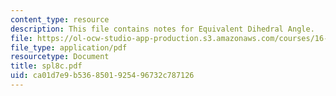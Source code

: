 ```yaml
---
content_type: resource
description: This file contains notes for Equivalent Dihedral Angle.
file: https://ol-ocw-studio-app-production.s3.amazonaws.com/courses/16-01-unified-engineering-i-ii-iii-iv-fall-2005-spring-2006/ca01d7e9b5368501925496732c787126_spl8c.pdf
file_type: application/pdf
resourcetype: Document
title: spl8c.pdf
uid: ca01d7e9-b536-8501-9254-96732c787126
---
```

